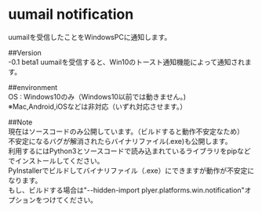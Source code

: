 # uumail notification

uumailを受信したことをWindowsPCに通知します。

##Version<br>
  -0.1 beta1 uumailを受信すると、Win10のトースト通知機能によって通知されます。<br>


##environment<br>
  OS : Windows10のみ（Windows10以前では動きません。)<br>
  ※Mac,Android,iOSなどは非対応（いずれ対応させます。）<br>
  
##Note<br>
現在はソースコードのみ公開しています。（ビルドすると動作不安定なため）<br>
不安定になるバグが解消されたらバイナリファイル(.exe)も公開します。<br>
利用するにはPython3とソースコードで読み込まれているライブラリをpipなどでインストールしてください。<br>
PyInstallerでビルドしてバイナリファイル（.exe）にできますが動作が不安定になります。<br>
もし、ビルドする場合は"--hidden-import plyer.platforms.win.notification"オプションをつけてください。<br>

